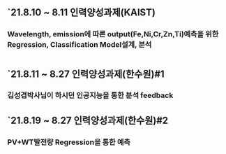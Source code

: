 ## `21.8.10 ~ 8.11 인력양성과제(KAIST)
### Wavelength, emission에 따른 output(Fe,Ni,Cr,Zn,Ti)예측을 위한 Regression, Classification Model설계, 분석 

#

## `21.8.11 ~ 8.27 인력양성과제(한수원)#1
### 김성겸박사님이 하시던 인공지능을 통한 분석 feedback

## `21.8.19 ~ 8.27 인력양성과제(한수원)#2
### PV+WT발전량 Regression을 통한 예측 
